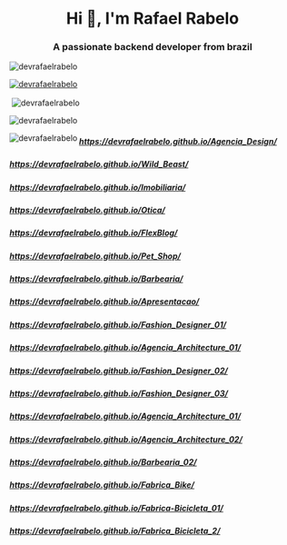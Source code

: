 <h1 align="center">Hi 👋, I'm Rafael Rabelo</h1>
<h3 align="center">A passionate backend developer from brazil</h3>


<p align="left"> <img src="https://komarev.com/ghpvc/?username=devrafaelrabelo&label=Profile%20views&color=0e75b6&style=flat" alt="devrafaelrabelo" /> </p>



<p align="left"> <a href="https://github.com/ryo-ma/github-profile-trophy"><img src="https://github-profile-trophy.vercel.app/?username=devrafaelrabelo" alt="devrafaelrabelo" /></a> 
</p>


<p>&nbsp;<img align="center" src="https://github-readme-stats.vercel.app/api?username=devrafaelrabelo&show_icons=true&locale=en" alt="devrafaelrabelo" /></p>



<p><img align="center" src="https://github-readme-streak-stats.herokuapp.com/?user=devrafaelrabelo&" alt="devrafaelrabelo" /></p>


<p><img align="left" src="https://github-readme-stats.vercel.app/api/top-langs?username=devrafaelrabelo&show_icons=true&locale=en&layout=compact" alt="devrafaelrabelo" />
</p>

##### https://devrafaelrabelo.github.io/Agencia_Design/
##### https://devrafaelrabelo.github.io/Wild_Beast/
##### https://devrafaelrabelo.github.io/Imobiliaria/
##### https://devrafaelrabelo.github.io/Otica/
##### https://devrafaelrabelo.github.io/FlexBlog/
##### https://devrafaelrabelo.github.io/Pet_Shop/
##### https://devrafaelrabelo.github.io/Barbearia/
##### https://devrafaelrabelo.github.io/Apresentacao/
##### https://devrafaelrabelo.github.io/Fashion_Designer_01/
##### https://devrafaelrabelo.github.io/Agencia_Architecture_01/
##### https://devrafaelrabelo.github.io/Fashion_Designer_02/
##### https://devrafaelrabelo.github.io/Fashion_Designer_03/
##### https://devrafaelrabelo.github.io/Agencia_Architecture_01/
##### https://devrafaelrabelo.github.io/Agencia_Architecture_02/
##### https://devrafaelrabelo.github.io/Barbearia_02/
##### https://devrafaelrabelo.github.io/Fabrica_Bike/
##### https://devrafaelrabelo.github.io/Fabrica-Bicicleta_01/
##### https://devrafaelrabelo.github.io/Fabrica_Bicicleta_2/
